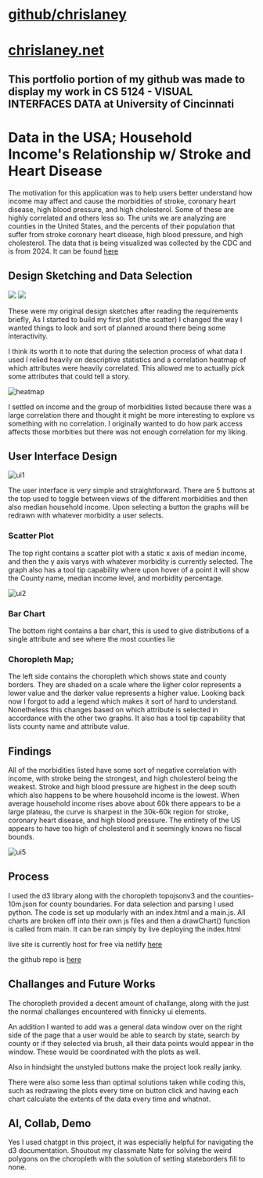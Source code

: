 # [github/chrislaney](https://github.com/chrislaney)
# [chrislaney.net](https://chrislaney.net)


This portfolio portion of my github was made to display my work in CS 5124 - VISUAL INTERFACES DATA at University of Cincinnati
--

# Data in the USA; Household Income's Relationship w/ Stroke and Heart Disease

The motivation for this application was to help users better understand how income may affect and cause the morbidities of stroke, coronary heart disease, high blood pressure, and high cholesterol. Some of these are highly correlated and others less so. The units we are analyzing are counties in the United States, and the percents of their population that suffer from stroke coronary heart disease, high blood pressure, and high cholesterol. The data that is being visualized was collected by the CDC and is from 2024. It can be found [here](https://www.cdc.gov/heart-disease-stroke-atlas/about/?CDC_AAref_Val=https://www.cdc.gov/dhdsp/maps/atlas/index.htm)


## Design Sketching and Data Selection

<img src=".\IMG_3745.JPEG" style="max-width: 300px; max-height: 400px;">
<img src=".\IMG_3746.JPEG" style="max-width: 300px; max-height: 400px;">

These were my original design sketches after reading the requirements briefly, As I started to build my first plot (the scatter) I changed the way I wanted things to look and sort of planned around there being some interactivity. 

I think its worth it to note that during the selection process of what data I used I relied heavily on descriptive statistics and a correlation heatmap of which attributes were heavily correlated. This allowed me to actually pick some attributes that could tell a story.

![heatmap](./heatmap.png)

I settled on income and the group of morbidities listed because there was a large correlation there and thought it might be more interesting to explore vs something with no correlation. I originally wanted to do how park access affects those morbities but there was not enough correlation for my liking. 

## User Interface Design

![ui1](./ui1.png)

The user interface is very simple and straightforward. There are 5 buttons at the top used to toggle between views of the different morbidities and then also median household income. Upon selecting a button the graphs will be redrawn with whatever morbidity a user selects.

### Scatter Plot 
The top right contains a scatter plot with a static x axis of median income, and then the y axis varys with whatever morbidity is currently selected. The graph also has a tool tip capability where upon hover of a point it will show the County name, median income level, and morbidity percentage. 

![ui2](./ui2.png)

### Bar Chart
The bottom right contains a bar chart, this is used to give distributions of a single attribute and see where the most counties lie

### Choropleth Map;
The left side contains the choropleth which shows state and county borders. They are shaded on a scale where the ligher color represents a lower value and the darker value represents a higher value. Looking back now I forgot to add a legend which makes it sort of hard to understand. Nonetheless this changes based on which attribute is selected in accordance with the other two graphs. It also has a tool tip capability that lists county name and attribute value. 


## Findings
All of the morbidities listed have some sort of negative correlation with income, with stroke being the strongest, and high cholesterol being the weakest. Stroke and high blood pressure are highest in the deep south which also happens to be where household income is the lowest. When average household income rises above about 60k there appears to be a large plateau, the curve is sharpest in the 30k-60k region for stroke, coronary heart disease, and high blood pressure. The entirety of the US appears to have too high of cholesterol and it seemingly knows no fiscal bounds. 

![ui5](./ui5.png)

## Process

I used the d3 library along with the choropleth topojsonv3 and the counties-10m.json for county boundaries. For data selection and parsing I used python. The code is set up modularly with an index.html and a main.js. All charts are broken off into their own js files and then a drawChart() function is called from main. It can be ran simply by live deploying the index.html

live site is currently host for free via netlify [here](https://splendid-chimera-348df4.netlify.app/)

the github repo is [here](https://github.com/chrislaney/USAHealthDataViz)

## Challanges and Future Works

The choropleth provided a decent amount of challange, along with the just the normal challanges encountered with finnicky ui elements. 

An addition I wanted to add was a general data window over on the right side of the page that a user would be able to search by state, search by county or if they selected via brush, all their data points would appear in the window. These would be coordinated with the plots as well. 

Also in hindsight the unstyled buttons make the project look really janky.

There were also some less than optimal solutions taken while coding this, such as redrawing the plots every time on button click and having each chart calculate the extents of the data every time and whatnot.

## AI, Collab, Demo
Yes I used chatgpt in this project, it was especially helpful for navigating the d3 documentation. Shoutout my classmate Nate for solving the weird polygons on the choropleth with the solution of setting stateborders fill to none. 






